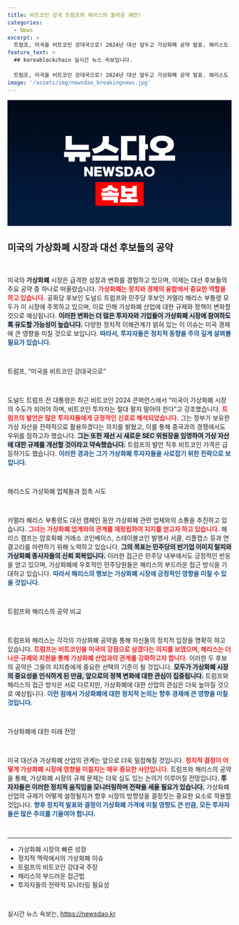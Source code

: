 ```yaml
---
title: 비트코인 강국 트럼프와 해리스의 놀라운 예언!
categories:
  - News
excerpt: >
  트럼프, 미국을 비트코인 강대국으로! 2024년 대선 앞두고 가상화폐 공약 발표. 해리스도 업계와의 접촉 시도. 대선의 새로운 이슈로 떠오른 가상 자산 규제, 두 후보의 경쟁은 어떻게 전개될까?
feature_text: >
  ## koreablockchain 실시간 뉴스 속보입니다.

  트럼프, 미국을 비트코인 강대국으로! 2024년 대선 앞두고 가상화폐 공약 발표. 해리스도 업계와의 접촉 시도. 대선의 새로운 이슈로 떠오른 가상 자산 규제, 두 후보의 경쟁은 어떻게 전개될까?
image: '/assets/img/newsdao_breakingnews.jpg'
---
```


<p><img src="/assets/img/newsdao_breakingnews.jpg" alt="koreablockchain 속보" /></p>

<h2 data-ke-size="size26">미국의 가상화폐 시장과 대선 후보들의 공약</h2>

<p data-ke-size="size16">&nbsp;</p>

<p>미국의 <strong>가상화폐</strong> 시장은 급격한 성장과 변화를 경험하고 있으며, 이제는 대선 후보들의 주요 공약 중 하나로 떠올랐습니다. <b><span style="color: #ee2323;">가상화폐는 정치와 경제의 융합에서 중요한 역할을 하고 있습니다.</span></b> 공화당 후보인 도널드 트럼프와 민주당 후보인 카멀라 해리스 부통령 모두가 이 시장에 주목하고 있으며, 이로 인해 가상화폐 산업에 대한 규제와 정책이 변화할 것으로 예상됩니다. <b><span style="background-color: #21538527;">이러한 변화는 더 많은 투자자와 기업들이 가상화폐 시장에 참여하도록 유도할 가능성이 높습니다.</span></b> 다양한 정치적 이해관계가 얽혀 있는 이 이슈는 미국 경제에 큰 영향을 미칠 것으로 보입니다. <b><span style="color: #1a5490;">따라서, 투자자들은 정치적 동향을 주의 깊게 살펴볼 필요가 있습니다.</span></b></p>

<p data-ke-size="size16">&nbsp;</p>

<p>트럼프, “미국을 비트코인 강대국으로” </p>

<p data-ke-size="size16">&nbsp;</p>

<p>도널드 트럼프 전 대통령은 최근 비트코인 2024 콘퍼런스에서 “미국이 가상화폐 시장의 수도가 되어야 하며, 비트코인 투자자는 절대 팔지 말아야 한다”고 강조했습니다. <b><span style="color: #ee2323;">트럼프의 발언은 많은 투자자들에게 긍정적인 신호로 해석되었습니다.</span></b> 그는 정부가 보유한 가상 자산을 전략적으로 활용하겠다는 의지를 밝혔고, 이를 통해 중국과의 경쟁에서도 우위를 점하고자 했습니다. <b><span style="background-color: #21538527;">그는 또한 재선 시 새로운 SEC 위원장을 임명하여 가상 자산에 대한 규제를 개선할 것이라고 약속했습니다.</span></b> 트럼프의 발언 직후 비트코인 가격은 급등하기도 했습니다. <b><span style="color: #1a5490;">이러한 경과는 그가 가상화폐 투자자들을 사로잡기 위한 전략으로 보입니다.</span></b></p>

<p data-ke-size="size16">&nbsp;</p>

<p>해리스도 가상화폐 업체들과 접촉 시도 </p>

<p data-ke-size="size16">&nbsp;</p>

<p>카멀라 해리스 부통령도 대선 캠페인 동안 가상화폐 관련 업체와의 소통을 추진하고 있습니다. <b><span style="color: #ee2323;">그녀는 가상화폐 업계와의 관계를 재정립하여 지지를 얻고자 하고 있습니다.</span></b> 해리스 캠프는 암호화폐 거래소 코인베이스, 스테이블코인 발행사 서클, 리플랩스 등과 연결고리를 마련하기 위해 노력하고 있습니다. <b><span style="background-color: #21538527;">그의 목표는 민주당의 반기업 이미지 탈피와 가상화폐 종사자들의 신뢰 회복입니다.</span></b> 이러한 접근은 민주당 내부에서도 긍정적인 반응을 얻고 있으며, 가상화폐에 우호적인 민주당원들은 해리스의 부드러운 접근 방식을 기대하고 있습니다. <b><span style="color: #1a5490;">따라서 해리스의 행보는 가상화폐 시장에 긍정적인 영향을 미칠 수 있을 것입니다.</span></b></p>

<p data-ke-size="size16">&nbsp;</p>

<p>트럼프와 해리스의 공약 비교 </p>

<p data-ke-size="size16">&nbsp;</p>

<p>트럼프와 해리스는 각각의 가상화폐 공약을 통해 자신들의 정치적 입장을 명확히 하고 있습니다. <b><span style="color: #ee2323;">트럼프는 비트코인을 미국의 강점으로 삼겠다는 의지를 보였으며, 해리스는 더 나은 규제와 지원을 통해 가상화폐 산업과의 관계를 강화하고자 합니다.</span></b> 이러한 두 후보의 공약은 그들의 지지층에게 중요한 선택의 기준이 될 것입니다. <b><span style="background-color: #21538527;">모두가 가상화폐 시장의 중요성을 인식하게 된 만큼, 앞으로의 정책 변화에 대한 관심이 집중됩니다.</span></b> 트럼프와 해리스의 접근 방식은 서로 다르지만, 가상화폐에 대한 산업의 관심은 더욱 높아질 것으로 예상됩니다. <b><span style="color: #1a5490;">이런 점에서 가상화폐에 대한 정치적 논의는 향후 경제에 큰 영향을 미칠 것입니다.</span></b></p>

<p data-ke-size="size16">&nbsp;</p>

<p>가상화폐에 대한 미래 전망 </p>

<p data-ke-size="size16">&nbsp;</p>

<p>미국 대선과 가상화폐 산업의 관계는 앞으로 더욱 밀접해질 것입니다. <b><span style="color: #ee2323;">정치적 결정이 어떻게 가상화폐 시장에 영향을 미칠지는 매우 중요한 사안입니다.</span></b> 트럼프와 해리스의 공약을 통해, 가상화폐 시장의 규제 문제는 더욱 심도 있는 논의가 이루어질 전망입니다. <b><span style="background-color: #21538527;">투자자들은 이러한 정치적 움직임을 모니터링하며 전략을 세울 필요가 있습니다.</span></b> 가상화폐 산업의 규제가 어떻게 설정될지가 향후 시장의 방향성을 결정짓는 중요한 요소로 작용할 것입니다. <b><span style="color: #1a5490;">향후 정치적 발표와 결정이 가상화폐 가격에 미칠 영향도 큰 만큼, 모든 투자자들은 많은 주의를 기울여야 합니다.</span></b></p>

<p data-ke-size="size16">&nbsp;</p>

<hr>

<ul>
    <li>가상화폐 시장의 빠른 성장</li>
    <li>정치적 맥락에서의 가상화폐 이슈</li>
    <li>트럼프의 비트코인 강대국 주장</li>
    <li>해리스의 부드러운 접근법</li>
    <li>투자자들의 전략적 모니터링 필요성</li>
</ul>

<p data-ke-size="size16">&nbsp;</p>
실시간 뉴스 속보는, <a href="https://newsdao.kr" rel="dofollow">https://newsdao.kr</a>


